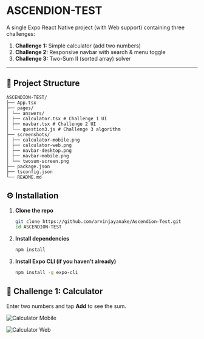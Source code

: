 # ASCENDION-TEST

A single Expo React Native project (with Web support) containing three challenges:

1. **Challenge 1:** Simple calculator (add two numbers)  
2. **Challenge 2:** Responsive navbar with search & menu toggle  
3. **Challenge 3:** Two-Sum II (sorted array) solver

---
## 📂 Project Structure
    ASCENDION-TEST/
    ├── App.tsx
    ├── pages/
    │ └── answers/
    │ ├── calculator.tsx # Challenge 1 UI
    │ ├── navbar.tsx # Challenge 2 UI
    │ └── question3.js # Challenge 3 algorithm
    ├── screenshots/
    │ ├── calculator-mobile.png
    │ ├── calculator-web.png
    │ ├── navbar-desktop.png
    │ ├── navbar-mobile.png
    │ └── twosum-screen.png
    ├── package.json
    ├── tsconfig.json
    └── README.md

## ⚙️ Installation

1. **Clone the repo**  
   ```bash
   git clone https://github.com/arvinjayanake/Ascendion-Test.git
   cd ASCENDION-TEST

2. **Install dependencies**
    ```bash
    npm install

3. **Install Expo CLI (if you haven’t already)**
    ```bash
    npm install -g expo-cli

## 🎯 Challenge 1: Calculator

Enter two numbers and tap **Add** to see the sum.

![Calculator Mobile](https://github.com/arvinjayanake/Ascendion-Test/blob/main/assets/screenshots/cal_mobile.png)

![Calculator Web](https://github.com/arvinjayanake/Ascendion-Test/blob/main/assets/screenshots/cal_desktop.png)



